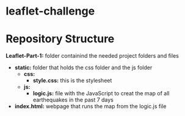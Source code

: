 # leaflet-challenge

# Repository Structure
**Leaflet-Part-1:** folder containind the needed project folders and files
  + **static:** folder that holds the css folder and the js folder
    + **css:**
      + **style.css:** this is the stylesheet 
    + **js:**
      + **logic.js:** file with the JavaScript to creat the map of all earthequakes in the past 7 days
+ **index.html:** webpage that runs the map from the logic.js file
